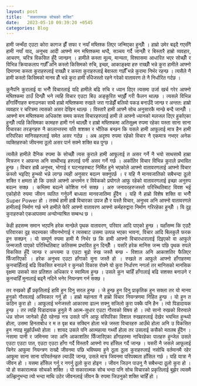 ```yaml
---
layout: post
title:  "सकारात्मक सोचको शक्ति"
date:   2023-05-10 09:39:20 +0545
categories: Blog
---
```

<div style="text-align: justify"> <p>हामी जन्मँदा एउटा कोरा कागज झैँ सफा र नयाँ मष्तिश्क लिएर जन्मिएका हुन्छौँ । हाम्रो उमेर बढ्दै गएसँगै हामी नयाँ याद, अनुभव आदी आफ्नो मन मष्तिश्कमा थप्दै, सञ्चय गर्दै जान्छौँ र बिस्तारै हाम्रो व्यवहार, आचरण, चरित्र विकसित हुँदै जान्छन् । हामीले कस्ता मूल्य, मान्यता, विश्वासमा आधारित भएर सोच्छौँ र विभिन्न क्रियाकलाप गर्छौँ अनि कस्तो किसिमको रुचि, इच्छा, आकाङ्क्ष्या हरु राख्छौँ भन्ने कुरा हामीले आफ्नो दिमागमा कस्ता कुराहरुलाई राख्छौँ र कस्ता कुराहरुलाई बेवास्ता गर्छौँ भन्ने कुरामा निर्भर रहन्छ । त्यसैले नै हामी कस्तो किसिमको मानव हौँ भन्ने कुरा हामी सँधैजस्तो रहने गरेको वातावरण ले नै निर्धारित गर्दछ । </p>
<p>कुनैपनि कुरालाई वा भनौँ विचारलाई यदि हामीले बढि रुचि र ध्यान दिएर त्यसमा उर्जा खर्च गरेर आफ्नो मष्तिश्कमा ठाउँ दिन्छौँ भने त्यहि विचार एउटा बिउ अङ्कुरित भएझैँ गरी फैलन थाल्छ । त्यसले विभिन्न हाँगाविँगाहरु बनाउनका साथै हाम्रो मष्तिश्कमा रुखले जरा गाडेझैँ बलियो पकड बनाउँदै जान्छ र अन्तत: हाम्रो व्यवहार र चरित्रमा त्यसको असर देखिन थाल्छ । विस्तारै हामी आफ्नै सोच अनुसारकै मान्छे बन्दै जान्छौँ । आफ्नो मन मष्तिश्कमा अधिका‌ंश समय कस्ता विचारहरुलाई हामी ले आफ्नो ध्यानको मलजल दिएर हुर्काएका हुन्छौँ त्यहि किसिमका कामहरु हामी गर्न थाल्छौँ र हाम्रो मष्तिश्कमा अतिसुक्ष्म रुपमा रहेका यस्ता साना साना विचारका तरङ्गहरु नै कालान्तरमा यति शशक्त र भौतिक बन्छन कि यसले हामी आफूलाई मात्र हैन हामी वरिपरिका मानिसहरुलाई समेत असर गर्दछ । अब अदृश्य रुपमा रहेको विचार नै एकमात्र नभएर अनेक व्यक्तिहरुको जीवनमा ठूलो असर पार्न सक्ने शक्ति बन्न पुग्छ । </p>

<p>त्यसैले हामीले दैनिक रुपमा के सोच्छौँ त्यस कुराले हामी आफूलाई त असर गर्ने नै भयो साथसाथै हाम्रा मित्रजन र आफन्त अनि साथीभाइ हरुलाई पनी असर गर्ने गर्छ । अर्कातिर विचार विभिन्न कुराले प्रभावित हुन्छ । विचार हाम्रै अनुभव, भोगाई र घटनाहरुबाट निर्मित हुने भएकोले आफ्नो वातावरणलाई आफ्नो विचार कस्तो भइदिए हुन्थ्यो भन्ने लाग्छ त्यही अनुसार बदल्न सक्नुपर्छ । र यहि नै मानवजातिको सबैभन्दा ठूलो शक्ति र क्षमता हो कि उसले आफ्नो अन्तर्मन र विवेकको प्रयोगले आफु रहेको वातावरणलाई इच्छा अनुरुप बदल्न सक्छ । कम्तिमा बदल्ने कोशिस गर्न सक्छ । अरु जनावरहरुजस्तो परिस्थितिबाट विवश भई एकोहोरो रुपमा जीवन व्यतित गर्नुपर्ने बाध्यता मानवजातिमा हूँदैन । यहि नै हाम्रो विशेष शक्ति वा भनौँ Super Power हो । तसर्थ हामी हाम्रै विचारका उपज हौँ र यस्तै विचार, अनुभव अनि आफ्नो वातावरणले हामीलाई निर्माण गर्छ भने हामीले फेरि आफ्नो वातावरण आफ्नो कर्महरुद्वारा निर्माण गरिरहेका हुन्छौँ । यि दुइ कुराहरुको एकआपसमा अन्योन्याश्रित सम्बन्ध छ ।</p>

<p>केही हदसम्म समान भएपनि हरेक मान्छेले पृथक वातावरण, परिवार आदि पाएको हुन्छ । यहाँसम्म कि एउटै परिवारका दुइ सदस्यका जीवनभोगाई र त्यसबाट उसमा उत्पन्न भएका भावना, विचार आदि बिलकुलै फरक हुुन सक्छन् । यो सम्पूर्ण रुपमा हामी मै निर्भर छ कि हामी आफ्नो विचारधारालाई दिइएको वा आफुले जन्मजातै पाएको परिस्थितिबाट कतिसम्म प्रभावित हुन दिन्छौँ । यसरि हरेक मानिस जन्म पछि पृथक रुपले विकसित हुँदै जान्छ र अन्त्यमा उ एउटा बुढो रुख जस्तै बन्छ - विशाल अनि आकाशतिर फैलिएर फिँजारिएको । हरेक अनुभव एउटा हाँगाको मुना जस्तै हो । रुखले त आफूले आफ्नो हाँगाहरुमा कुनचाहिँलाई बढि विकसित बनाउने र कुनको विकास रोक्ने यो कुरा निर्धारण नगर्ला तर मानिसको मानसिक वृक्षमा उसको सत प्रतिशत अधिकार र स्वामित्व हुन्छ । उसले कुन चाहिँ हाँगालाई बढि सशक्त बनाउने र कुनचाहिँ मुनालाई बढ्नै नदिने भनेर नियन्त्रण गर्न सक्छ । </p>

<p>तर रुखको झैँ प्रकृतिलाई हावि हुन दिनु सरल हुन्छ । जे हुन्छ हुन दिनु प्राकृतिक हुन सक्ला तर यो मानव हुनुको गौरवलाई अस्विकार गर्नु हो । हाम्रो महानता नै हाम्रो विचार नियन्त्रणमा निहित हुन्छ । यो हुन त कठिन कुरा हो । आफूलाई भनेजस्तो आकारमा ढाल्न सक्नु सजिलो कुरा पक्कै पनि हैन । त्यो पिडादायक हुन्छ । तर त्यहि पिडादायक हुनुले नै आत्म-सुधार एउटा गौरवको विषय हो । त्यो सानो रुखको विरुवाले धन्न सोच्न जानेको हुँदो रहेनछ नत्र उसले पनि आफू वरिपरिका विशाल रुखहरुलाई देखेर भयभित हुन्थ्यो होला, उसमा हिनताबोध र म त वृक्ष बन्न सक्दिन होला भन्ने जस्ता विचारहरु आउँथे होला अनि उ विकसित हुन नपाइ मुर्झाउँथ्यो होला । शायद उसले पनि आत्महत्या गर्थ्यो होला तर उसलाई कसैको मतलब हुँदैन । नसामा पानी र जमिनमा जरा अनि आकाशतिर फिँजारिएका हाँगाहरुमा नाचिरहेका पातहरु हुन्जेल उसले एउटा एउटा पात, एउटा एउटा हाँगा गर्दै विस्तारै आफ्नो रुप हाँसिल गर्दै जान्छ । यसरी नै जसले आफूलाई चिनेर आफुमा नियन्त्रण राख्दै जीवनमा पछि भविष्यमा हुने ठूला ठूला कुराहरुलाई नसोचि वर्तमानमै रहेर आफूमा साना साना परिवर्तनहरु ल्याउँदै जान्छ, उसले मात्र जिवनमा परिपक्वता हाँसिल गर्छ । यहि यात्रा नै जीवन हो । यसमा हाँसिल गर्नु र नगर्नु ठूलो कुरा होइन । जीवन जिउन पाउनु नै सबैभन्दा ठूलो कुरा हो । यो हो सकारात्मक सोचको शक्ति ।  यो सकारात्मक सोच भन्दा पनि सोच विचारको प्रकृतिलाई बुझेर त्यसमै अल्झिनुभन्दा त्यो भन्दा माथि उठेर जीवनलाई जीवन कै रुपमा जिउनुको शक्ति चाहिँ हो ।</p>
  </div>



